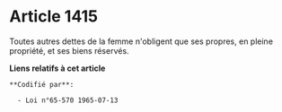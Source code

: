 # Article 1415

Toutes autres dettes de la femme n'obligent que ses propres, en pleine propriété, et ses biens réservés.

**Liens relatifs à cet article**

	**Codifié par**:

	  - Loi n°65-570 1965-07-13
